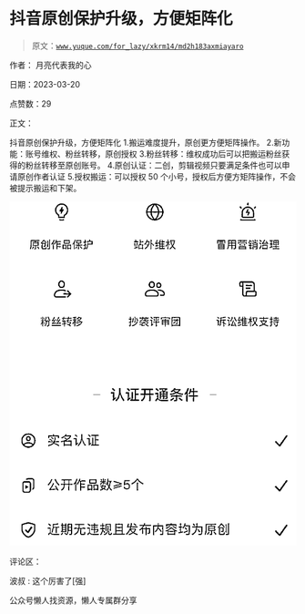 # 抖音原创保护升级，方便矩阵化

> 原文：[`www.yuque.com/for_lazy/xkrm14/md2h183axmiayaro`](https://www.yuque.com/for_lazy/xkrm14/md2h183axmiayaro)



作者： 月亮代表我的心



日期：2023-03-20



点赞数：29



正文：



抖音原创保护升级，方便矩阵化 1.搬运难度提升，原创更方便矩阵操作。 2.新功能：账号维权、粉丝转移，原创授权 3.粉丝转移：维权成功后可以把搬运粉丝获得的粉丝转移至原创账号。 4.原创认证：二创，剪辑视频只要满足条件也可以申请原创作者认证 5.授权搬运：可以授权 50 个小号，授权后方便方矩阵操作，不会被提示搬运和下架。



![](img/37340ba7b894225692a6b48d83cfe10b.png)  

评论区：



波叔 : 这个厉害了[强]



公众号懒人找资源，懒人专属群分享


